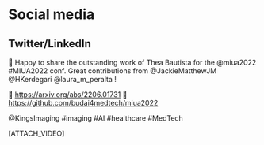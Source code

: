 # Social media

## Twitter/LinkedIn


📢 Happy to share the outstanding work of Thea Bautista for the @miua2022 #MIUA2022 conf. Great contributions from @JackieMatthewJM @HKerdegari @laura_m_peralta !

📰 https://arxiv.org/abs/2206.01731 
🐙 https://github.com/budai4medtech/miua2022

@KingsImaging #imaging #AI #healthcare #MedTech 

[ATTACH_VIDEO] 